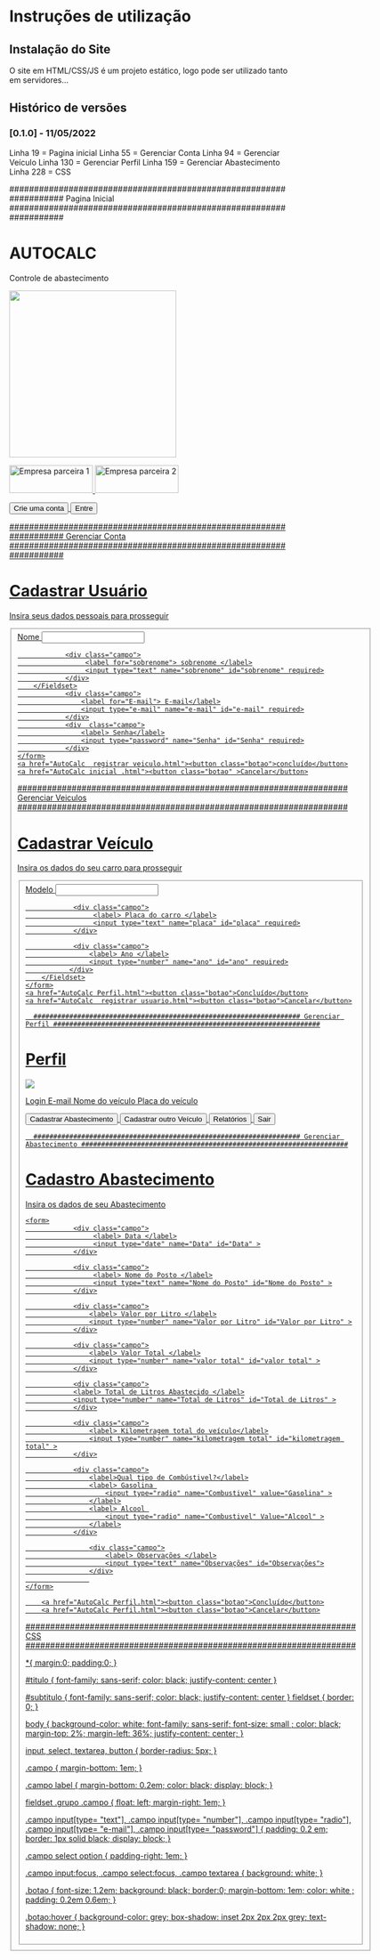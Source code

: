 # Instruções de utilização

## Instalação do Site

O site em HTML/CSS/JS é um projeto estático, logo pode ser utilizado tanto em servidores...

## Histórico de versões

### [0.1.0] - 11/05/2022

Linha 19 = Pagina inicial
Linha 55 = Gerenciar Conta
Linha 94 = Gerenciar Veículo
Linha 130 = Gerenciar Perfil
Linha 159 = Gerenciar Abastecimento
Linha 228 =  CSS


################################################################### Pagina Inicial ###################################################################


<!DOCTYPE html>
<html>
<head>
    <link rel="stylesheet" type="text/css" href="AutoCalc .CSS" media="screen">
</head>
<body>
    <div>
        <h1 id="titulo"> AUTOCALC</h1>
    </div>
    <p id="subtitulo" > Controle de abastecimento</p>
    <img src = "Imagens/Logo Auto Calc.jpg"
        width = "300"
        height = "300" >
    <p>
    <a href="https://universoagvbrasil.online/"><img src = "imagens/Empresa 1.png" 
        width = "150"
        height = "50"
        alt = " Empresa parceira 1 ">
    <a href="https://assine.bulbeenergia.com.br/#/share/U4n2k2"><img src = "imagens/Empresa 2.png"
        width = "150"
        height= "50"
        alt =  "Empresa parceira 2" >
    </p>
    <div class="campo">
    <p>
    <a href="AutoCalc  registrar usuario.html"><button class="botao">Crie uma conta</button>
    <a href="AutoCalc login e senha.html"><button class="botao">Entre</button>
    </p>
    </div>
</body>
</html>
      
      
################################################################### Gerenciar Conta ###################################################################
      
      
<!DOCTYPE html>
<html>
<head>
    <link rel="stylesheet" type="text/css" href="AutoCalc .CSS" media="screen">
</head>
<body>
    <div>
        <h1 id="titulo">Cadastrar Usuário </h1>
    </div>
    <p id="subtitulo">Insira seus dados pessoais para prosseguir</p>
    <form>
        <Fieldset class="grupo">
                <div class="campo">
                     <label for="Nome"> Nome </label>
                     <input type="text" name="nome" id="nome" required>
                </div>

                <div class="campo">
                     <label for="sobrenome"> sobrenome </label>
                     <input type="text" name="sobrenome" id="sobrenome" required>
                </div>
        </Fieldset>
                <div class="campo">
                    <label for="E-mail"> E-mail</label>
                    <input type="e-mail" name="e-mail" id="e-mail" required>
                </div>
                <div  class="campo">
                    <label> Senha</label>
                    <input type="password" name="Senha" id="Senha" required>
                </div>
    </form>
    <a href="AutoCalc  registrar veiculo.html"><button class="botao">concluído</button>
    <a href="AutoCalc inicial .html"><button class="botao" >Cancelar</button>
</body>
</html>      
  
################################################################### Gerenciar Veiculos ###################################################################
  
  <!DOCTYPE html>
<html>
<head>
    <link rel="stylesheet" type="text/css" href="AutoCalc .CSS" media="screen">
</head>
<body>
    <div>
        <h1 id="titulo">Cadastrar Veículo</h1>
    </div>
    <p id="subtitulo">Insira os dados do seu carro para prosseguir</p>
    <form>
        <Fieldset class="grupo">
                <div class="campo">
                     <label> Modelo </label>
                     <input type="text" name="nome" id="nome" required>
                </div>

                <div class="campo">
                     <label> Placa do carro </label>
                     <input type="text" name="placa" id="placa" required>
                </div>

                <div class="campo">
                    <label> Ano </label>
                    <input type="number" name="ano" id="ano" required>
               </div>
        </Fieldset>
    </form>
    <a href="AutoCalc Perfil.html"><button class="botao">Concluído</button>
    <a href="AutoCalc  registrar usuario.html"><button class="botao">Cancelar</button>
</body>
</html>
  
  
      ################################################################### Gerenciar Perfil ###################################################################
      
      
<!DOCTYPE html>
<html>
<head>
    <link rel="stylesheet" type="text/css" href="AutoCalc .CSS" media="screen">
</head>
<body>
    <div>
        <h1 id="titulo">Perfil</h1>
    </div>
    <Img src = "Imagens/Perfil1.png">
<p>
    Login
    E-mail
    Nome do veículo
    Placa do veículo
</p>
<p>
    <a href="AutoCalc  registrar abastecimento.html"><button class="botao">Cadastrar Abastecimento</button> 
    <a href="AutoCalc  registrar veiculo.html"><button class="botao">Cadastrar outro Veículo</button>
    <a href=""><button class="botao">Relatórios</button>   
    <a href="AutoCalc inicial .html"><button class="botao">Sair</button>
</p>
</body>
</html>
      
      
      ################################################################### Gerenciar Abastecimento ###################################################################
  
      
  <!DOCTYPE html>
<html>
<head>
    <link rel="stylesheet" type="text/css" href="AutoCalc .CSS">
</head>
<body>
    <div>
        <h1 id="titulo">Cadastro Abastecimento</h1>
    </div>
    <p id="subtitulo">Insira os dados de seu Abastecimento</p>

    <form>
                <div class="campo">
                     <label> Data </label>
                     <input type="date" name="Data" id="Data" >
                </div>

                <div class="campo">
                     <label> Nome do Posto </label>
                     <input type="text" name="Nome do Posto" id="Nome do Posto" >
                </div>

                <div class="campo">
                    <label> Valor por Litro </label>
                    <input type="number" name="Valor por Litro" id="Valor por Litro" >
                </div>

                <div class="campo">
                    <label> Valor Total </label>
                    <input type="number" name="valor total" id="valor total" >
                </div>

                <div class="campo">
                <label> Total de Litros Abastecido </label>
                <input type="number" name="Total de Litros" id="Total de Litros" >
                </div>

                <div class="campo">
                    <label> Kilometragem total do veículo</label>
                    <input type="number" name="kilometragem total" id="kilometragem total" >
                </div>

                <div class="campo">
                    <label>Qual tipo de Combústivel?</label>
                    <label> Gasolina 
                        <input type="radio" name="Combustivel" value="Gasolina" >
                    </label>
                    <label> Alcool 
                        <input type="radio" name="Combustivel" Value="Alcool" >
                    </label>
                </div>

                    <div class="campo">
                        <label> Observações </label>
                        <input type="text" name="Observações" id="Observações">
                    </div>
                    
    </form>
    
        <a href="AutoCalc Perfil.html"><button class="botao">Concluído</button>
        <a href="AutoCalc Perfil.html"><button class="botao">Cancelar</button>

</body>
</html>
  
  
################################################################### CSS ###################################################################
  
  
  *{
    margin:0;
    padding:0;
}

#titulo {
    font-family: sans-serif;
    color: black;
    justify-content: center
}

#subtitulo {
    font-family: sans-serif;
    color: black;
    justify-content: center
}
fieldset {
border: 0;
}

body {
    background-color: white;
    font-family: sans-serif;
    font-size: small ;
    color: black;
    margin-top: 2%;
    margin-left: 36%;
    justify-content: center;
}

input, select, textarea, button {
    border-radius: 5px;
} 

.campo {
margin-bottom: 1em;
}

.campo label {
    margin-bottom: 0.2em;
    color: black;
    display: block;
}

fieldset .grupo .campo {
    float: left;
    margin-right: 1em;
}

.campo input[type= "text"], .campo input[type= "number"], .campo input[type= "radio"], .campo input[type= "e-mail"], .campo input[type= "password"] {
padding: 0.2 em;
border: 1px solid black;
display: block;
}

.campo select option {
    padding-right: 1em;
}

.campo input:focus, .campo select:focus, .campo textarea {
    background: white;
}

.botao {
    font-size: 1.2em;
    background: black;
    border:0;
    margin-bottom: 1em;
    color: white ;
    padding: 0.2em 0.6em;
}

.botao:hover {
    background-color: grey;
    box-shadow: inset 2px 2px 2px grey;
    text-shadow: none;
}
  
  
  
